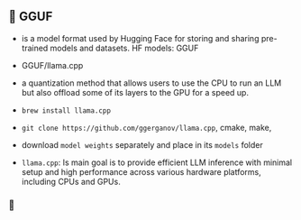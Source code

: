 ## 📖 GGUF

- is a model format used by Hugging Face for storing and sharing pre-trained models and datasets. HF models: GGUF
- GGUF/llama.cpp
- a quantization method that allows users to use the CPU to run an LLM but also offload some of its layers to the GPU for a speed up.


- `brew install llama.cpp`
- `git clone https://github.com/ggerganov/llama.cpp`, cmake, make, 
- download `model weights` separately and place in its `models` folder
- `llama.cpp`: Is main goal is to provide efficient LLM inference with minimal setup and high performance across various hardware platforms, including CPUs and GPUs.


### 🥃
